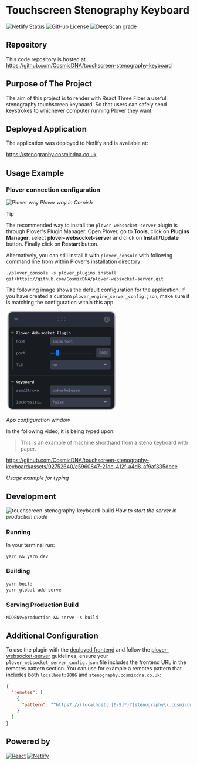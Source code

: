 # Touchscreen Stenography Keyboard

[![Netlify Status](https://api.netlify.com/api/v1/badges/2bf602f1-52ec-4611-8b73-bce4dd90a99b/deploy-status)](https://app.netlify.com/sites/touch-stenography-keyboard/deploys)
![GitHub License](https://img.shields.io/github/license/CosmicDNA/touchscreen-stenography-keyboard)
[![DeepScan grade](https://deepscan.io/api/teams/23301/projects/26581/branches/848067/badge/grade.svg)](https://deepscan.io/dashboard#view=project&tid=23301&pid=26581&bid=848067)

## Repository

This code repository is hosted at https://github.com/CosmicDNA/touchscreen-stenography-keyboard

## Purpose of The Project

The aim of this project is to render with React Three Fiber a usefull stenography touchscreen keyboard. So that users can safely send keystrokes to whichever computer running Plover they want.


## Deployed Application

The application was deployed to Netlify and is available at:

https://stenography.cosmicdna.co.uk

## Usage Example

### Plover connection configuration

![Plover way](assets/20240413_151518.png)
*Plover way in Cornish*

> [!TIP]
> The recommended way to install the `plover-websocket-server` plugin is through Plover's Plugin Manager.
> Open Plover, go to **Tools**, click on **Plugins Manager**, select **plover-websocket-server** and click on **Install/Update** button. Finally click on **Restart** button.
>
> Alternatively, you can still install it with `plover_console` with following command line from within Plover's installation directory:
> ```shell
> ./plover_console -s plover_plugins install git+https://github.com/CosmicDNA/plover-websocket-server.git
> ```

The following image shows the default configuration for the application. If you have created a custom `plover_engine_server_config.json`, make sure it is matching the configuration within this app.


[<img src="assets/Configure web-socket connection.png" width="300" />](<assets/Configure web-socket connection.png>)

*App configuration window*

In the following video, it is being typed upon:

> This is an example of machine shorthand from a steno keyboard with paper.




https://github.com/CosmicDNA/touchscreen-stenography-keyboard/assets/92752640/c5960847-21dc-412f-a4d8-af9af335dbce

*Usage example for typing*




## Development

![touchscreen-stenography-keyboard-build](https://github.com/CosmicDNA/touchscreen-stenography-keyboard/assets/92752640/1f1da328-26f4-4ca3-8055-f623a19b7edb)
*How to start the server in production mode*

### Running

In your terminal run:
```shell
yarn && yarn dev
```

### Building

```shell
yarn build
yarn global add serve
```

### Serving Production Build

```shell
NODENV=production && serve -s build
```

## Additional Configuration

To use the plugin with the [deployed frontend](https://stenography.cosmicdna.co.uk) and follow the [plover-websocket-server](https://github.com/CosmicDNA/plover-websocket-server) guidelines, ensure your `plover_websocket_server_config.json` file includes the frontend URL in the remotes pattern section. You can use for example a remotes pattern that includes both `localhost:8086` and `stenography.cosmicdna.co.uk`:

```json
{
  "remotes": [
    {
      "pattern": "^https?://(localhost(:[0-9]*)?|stenography\\.cosmicdna\\.co\\.uk)/?$"
    }
  ]
}
```

## Powered by

[![React](https://img.shields.io/badge/React-20232A?style=for-the-badge&logo=react&logoColor=61DAFB)](https://react.dev/)
[![Netlify](https://img.shields.io/badge/Netlify-00C7B7?style=for-the-badge&logo=netlify&logoColor=white)](https://www.netlify.com/)
